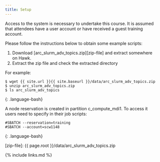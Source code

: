 ```yaml
---
title: Setup
---
```

Access to the system is necessary to undertake this course. It is assumed that attendees have a user account or have received a guest training account.

Please follow the instructions below to obtain some example scripts:

1. Download [arc_slurm_adv_topics.zip][zip-file] and extract somewhere on Hawk. 
2. Extract the zip file and check the extracted directory

For example:

~~~
$ wget {{ site.url }}{{ site.baseurl }}/data/arc_slurm_adv_topics.zip
$ unzip arc_slurm_adv_topics.zip
$ ls arc_slurm_adv_topics
~~~
{: .language-bash}

A node reservation is created in partition c_compute_mdi1. To access it users need to specify in their job scripts:
~~~
#SBATCH --reservation=training
#SBATCH --account=scw1148
~~~
{: .language-bash}

[zip-file]: {{ page.root }}/data/arc_slurm_adv_topics.zip

{% include links.md %}
